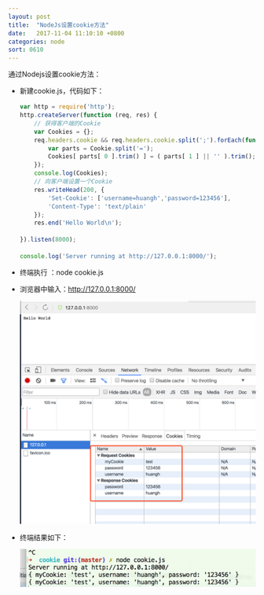 ```yaml
---
layout: post
title:  "NodeJs设置cookie方法"
date:   2017-11-04 11:10:10 +0800
categories: node
sort: 0610
---
```


通过Nodejs设置cookie方法：

- 新建cookie.js，代码如下：

  ```js
  var http = require('http');
  http.createServer(function (req, res) {
      // 获得客户端的Cookie
      var Cookies = {};
      req.headers.cookie && req.headers.cookie.split(';').forEach(function( Cookie ) {
          var parts = Cookie.split('=');
          Cookies[ parts[ 0 ].trim() ] = ( parts[ 1 ] || '' ).trim();
      });
      console.log(Cookies);
      // 向客户端设置一个Cookie
      res.writeHead(200, {
          'Set-Cookie': ['username=huangh','password=123456'],
          'Content-Type': 'text/plain'
      });
      res.end('Hello World\n');

  }).listen(8000);

  console.log('Server running at http://127.0.0.1:8000/');

  ```

- 终端执行 ：node cookie.js

- 浏览器中输入：http://127.0.0.1:8000/

  ![效果图](../../assets/node/1001.png)

- 终端结果如下：

  ![效果图](../../assets/node/1002.png)


